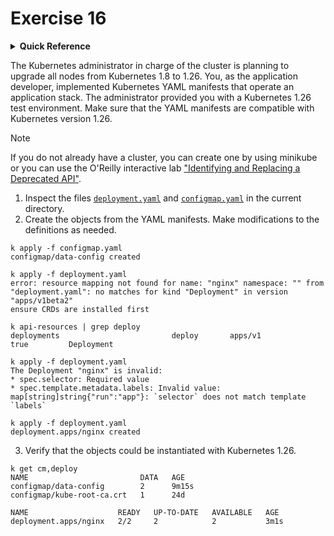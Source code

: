 # Exercise 16

<details>
<summary><b>Quick Reference</b></summary>
<p>

* Namespace: `default`<br>
* Documentation: [Kubernetes Deprecation Policy](https://kubernetes.io/docs/reference/using-api/deprecation-policy/), [Deprecated API Migration Guide](https://kubernetes.io/docs/reference/using-api/deprecation-guide/)

</p>
</details>

The Kubernetes administrator in charge of the cluster is planning to upgrade all nodes from Kubernetes 1.8 to 1.26. You, as the application developer, implemented Kubernetes YAML manifests that operate an application stack. The administrator provided you with a Kubernetes 1.26 test environment. Make sure that the YAML manifests are compatible with Kubernetes version 1.26.

> [!NOTE]
> If you do not already have a cluster, you can create one by using minikube or you can use the O'Reilly interactive lab ["Identifying and Replacing a Deprecated API"](https://learning.oreilly.com/scenarios/identifying-and-replacing/9781098164096/).

1. Inspect the files [`deployment.yaml`](./deployment.yaml) and [`configmap.yaml`](./configmap.yaml) in the current directory.
2. Create the objects from the YAML manifests. Make modifications to the definitions as needed.

```
k apply -f configmap.yaml 
configmap/data-config created

k apply -f deployment.yaml                                                                                      
error: resource mapping not found for name: "nginx" namespace: "" from "deployment.yaml": no matches for kind "Deployment" in version "apps/v1beta2"
ensure CRDs are installed first

k api-resources | grep deploy
deployments                         deploy       apps/v1                           true         Deployment

k apply -f deployment.yaml           
The Deployment "nginx" is invalid: 
* spec.selector: Required value
* spec.template.metadata.labels: Invalid value: map[string]string{"run":"app"}: `selector` does not match template `labels`

k apply -f deployment.yaml
deployment.apps/nginx created
```

3. Verify that the objects could be instantiated with Kubernetes 1.26.

```
k get cm,deploy
NAME                         DATA   AGE
configmap/data-config        2      9m15s
configmap/kube-root-ca.crt   1      24d

NAME                    READY   UP-TO-DATE   AVAILABLE   AGE
deployment.apps/nginx   2/2     2            2           3m1s
```
